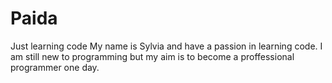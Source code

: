 # Paida
Just learning code
My name is Sylvia and have a passion in learning code. I am still new to programming but my aim is to become a proffessional programmer one day.
